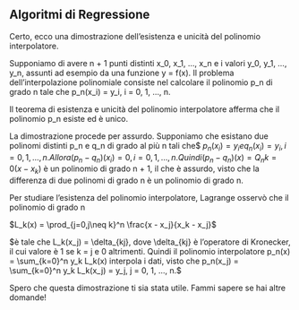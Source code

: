 ## Algoritmi di Regressione

Certo, ecco una dimostrazione dell’esistenza e unicità del polinomio interpolatore.

Supponiamo di avere n + 1 punti distinti x_0, x_1, …, x_n e i valori y_0, y_1, …, y_n, assunti ad esempio da una funzione y = f(x). Il problema dell’interpolazione polinomiale consiste nel calcolare il polinomio p_n di grado n tale che p_n(x_i) = y_i, i = 0, 1, …, n.

Il teorema di esistenza e unicità del polinomio interpolatore afferma che il polinomio p_n esiste ed è unico.

La dimostrazione procede per assurdo. Supponiamo che esistano due polinomi distinti p_n e q_n di grado al più n tali che$ $p_n(x_i) = y_i e q_n(x_i) = y_i, i = 0, 1, …, n. Allora (p_n - q_n)(x_i) = 0, i = 0, 1, …, n. Quindi (p_n - q_n)(x) = Q_n k=0(x - x_k)$ è un polinomio di grado n + 1, il che è assurdo, visto che la differenza di due polinomi di grado n è un polinomio di grado n.

Per studiare l’esistenza del polinomio interpolatore, Lagrange osservò che il polinomio di grado n

$L_k(x) = \prod_{j=0,j\neq k}^n \frac{x - x_j}{x_k - x_j}$

$è tale che L_k(x_j) = \delta_{kj}, dove \delta_{kj} è l’operatore di Kronecker, il cui valore è 1 se k = j e 0 altrimenti. Quindi il polinomio interpolatore p_n(x) = \sum_{k=0}^n y_k L_k(x) interpola i dati, visto che p_n(x_j) = \sum_{k=0}^n y_k L_k(x_j) = y_j, j = 0, 1, …, n.$

Spero che questa dimostrazione ti sia stata utile. Fammi sapere se hai altre domande!
